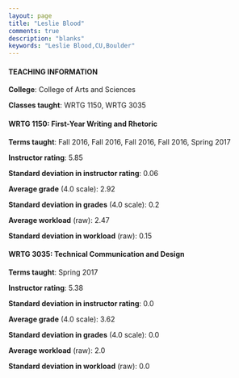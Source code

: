 ```yaml
---
layout: page
title: "Leslie Blood" 
comments: true
description: "blanks"
keywords: "Leslie Blood,CU,Boulder"
---
```

<head>
<script src="https://ajax.googleapis.com/ajax/libs/jquery/2.1.3/jquery.min.js"></script>
<script src="https://dl.dropboxusercontent.com/s/pc42nxpaw1ea4o9/highcharts.js?dl=0"></script>
<!-- <script src="../assets/js/highcharts.js"></script> -->
<style type="text/css">@font-face {
	font-family: "Bebas Neue";
	src: url(https://www.filehosting.org/file/details/544349/BebasNeue Regular.otf) format("opentype");
	}
	h1.Bebas { 
		font-family: "Bebas Neue", Verdana, Tahoma;
	}
</style>
</head>
	   
#### TEACHING INFORMATION

**College**: College of Arts and Sciences

**Classes taught**: WRTG 1150, WRTG 3035

#### WRTG 1150: First-Year Writing and Rhetoric

**Terms taught**: Fall 2016, Fall 2016, Fall 2016, Fall 2016, Spring 2017

**Instructor rating**: 5.85

**Standard deviation in instructor rating**: 0.06

**Average grade** (4.0 scale): 2.92

**Standard deviation in grades** (4.0 scale): 0.2

**Average workload** (raw): 2.47

**Standard deviation in workload** (raw): 0.15

#### WRTG 3035: Technical Communication and Design

**Terms taught**: Spring 2017

**Instructor rating**: 5.38

**Standard deviation in instructor rating**: 0.0

**Average grade** (4.0 scale): 3.62

**Standard deviation in grades** (4.0 scale): 0.0

**Average workload** (raw): 2.0

**Standard deviation in workload** (raw): 0.0


